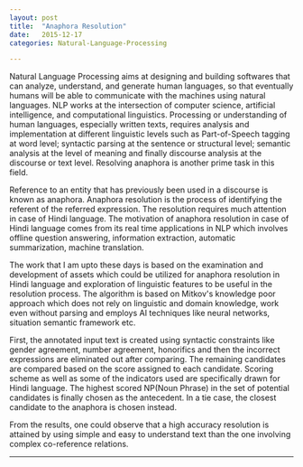 ```yaml
---
layout: post
title:  "Anaphora Resolution"
date:   2015-12-17
categories: Natural-Language-Processing

---
```


Natural Language Processing aims at designing and building softwares that can analyze, understand, and generate human languages, so that eventually humans will be able to communicate with the machines using natural languages. NLP works at the intersection of  computer science, artificial intelligence, and computational linguistics. Processing or understanding of human languages, especially written texts, requires analysis and implementation at different linguistic levels such as Part-of-Speech tagging at word level;  syntactic parsing at the sentence or structural level; semantic analysis at the level of meaning and finally discourse analysis at the discourse or text level. Resolving anaphora is another prime task in this field.

Reference to an entity that has previously been used in a discourse is known as anaphora. Anaphora resolution is the process of identifying the referent of the referred expression. The resolution requires much attention in case of Hindi language. The motivation of anaphora resolution in case of Hindi language comes from its real time applications in NLP which involves offline question answering, information extraction, automatic summarization, machine translation. 

The work that I am upto these days is based on the examination and development of assets which could be utilized for anaphora resolution in Hindi language and exploration of linguistic features to be useful in the resolution process. The algorithm is based on Mitkov's knowledge poor approach which does not rely on linguistic and domain knowledge, work even without parsing and employs AI techniques like neural networks, situation semantic framework etc.

First, the annotated input text is created using syntactic constraints like gender agreement, number agreement, honorifics and then the incorrect expressions are eliminated out after comparing. The remaining candidates are compared based on the score assigned to each candidate.
Scoring scheme as well as some of the indicators used are specifically drawn for Hindi language. The highest scored NP(Noun Phrase) in the set of potential candidates is finally chosen as the antecedent. In a tie case, the closest candidate to the anaphora is chosen instead. 

From the results, one could observe that a high accuracy resolution is attained by using simple and easy to understand text than the one involving complex co-reference relations.



_______________________________________________________________________________________________________________________________________________________



